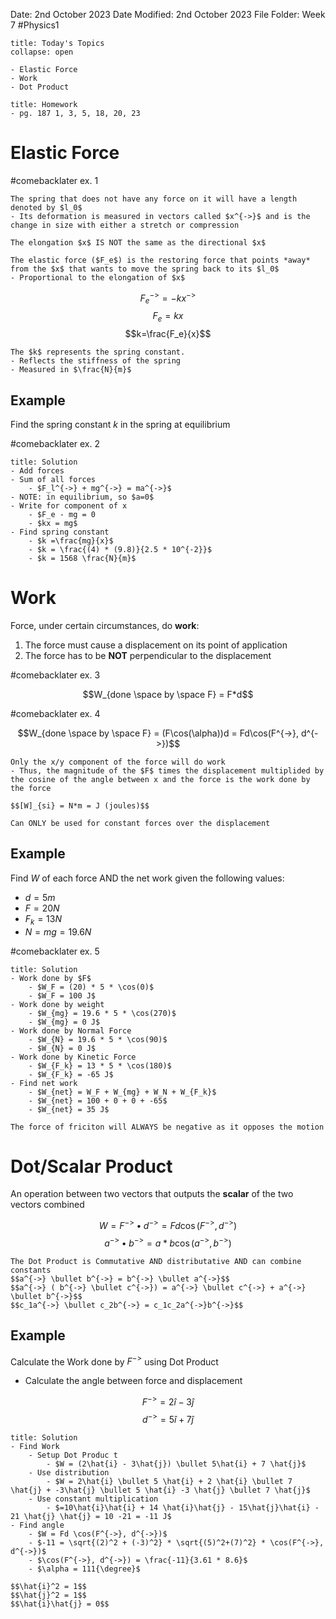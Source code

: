 Date: 2nd October 2023
Date Modified: 2nd October 2023
File Folder: Week 7
#Physics1

```ad-abstract
title: Today's Topics
collapse: open

- Elastic Force
- Work
- Dot Product

```

```ad-note
title: Homework
- pg. 187 1, 3, 5, 18, 20, 23
```
# Elastic Force

#comebacklater ex. 1

```ad-important
The spring that does not have any force on it will have a length denoted by $l_0$
- Its deformation is measured in vectors called $x^{->}$ and is the change in size with either a stretch or compression
```

```ad-warning
The elongation $x$ IS NOT the same as the directional $x$
```

```ad-summary
The elastic force ($F_e$) is the restoring force that points *away* from the $x$ that wants to move the spring back to its $l_0$
- Proportional to the elongation of $x$
```

$$F_e^{->} = -kx^{->}$$
$$F_e = kx$$
$$k=\frac{F_e}{x}$$
```ad-note
The $k$ represents the spring constant. 
- Reflects the stiffness of the spring
- Measured in $\frac{N}{m}$
```

## Example

Find the spring constant $k$ in the spring at equilibrium

#comebacklater ex. 2

```ad-check
title: Solution
- Add forces
- Sum of all forces
	- $F_l^{->} + mg^{->} = ma^{->}$
- NOTE: in equilibrium, so $a=0$
- Write for component of x
	- $F_e - mg = 0
	- $kx = mg$
- Find spring constant
	- $k =\frac{mg}{x}$
	- $k = \frac{(4) * (9.8)}{2.5 * 10^{-2}}$
	- $k = 1568 \frac{N}{m}$
```

# Work

Force, under certain circumstances, do **work**:
1. The force must cause a displacement on its point of application
2. The force has to be **NOT** perpendicular to the displacement

#comebacklater ex. 3

$$W_{done \space by \space F} = F*d$$

#comebacklater ex. 4

$$W_{done \space by \space F} = (F\cos(\alpha))d = Fd\cos(F^{->}, d^{->})$$

```ad-important
Only the x/y component of the force will do work
- Thus, the magnitude of the $F$ times the displacement multiplided by the cosine of the angle between x and the force is the work done by the force
```

```ad-note
$$[W]_{si} = N*m = J (joules)$$
```

```ad-warning
Can ONLY be used for constant forces over the displacement
```
## Example

Find $W$ of each force AND the net work given the following values:
- $d = 5m$
- $F = 20 N$
- $F_k = 13 N$
- $N = mg = 19.6N$

#comebacklater ex. 5

```ad-check
title: Solution
- Work done by $F$
	- $W_F = (20) * 5 * \cos(0)$
	- $W_F = 100 J$
- Work done by weight
	- $W_{mg} = 19.6 * 5 * \cos(270)$
	- $W_{mg} = 0 J$
- Work done by Normal Force
	- $W_{N} = 19.6 * 5 * \cos(90)$
	- $W_{N} = 0 J$
- Work done by Kinetic Force
	- $W_{F_k} = 13 * 5 * \cos(180)$
	- $W_{F_k} = -65 J$
- Find net work
	- $W_{net} = W_F + W_{mg} + W_N + W_{F_k}$
	- $W_{net} = 100 + 0 + 0 + -65$
	- $W_{net} = 35 J$
```

```ad-note
The force of friciton will ALWAYS be negative as it opposes the motion
```

# Dot/Scalar Product

An operation between two vectors that outputs the **scalar** of the two vectors combined

$$ W = F^{->} \bullet d^{->} = Fd\cos(F^{->}, d^{->})$$
$$a^{->} \bullet b^{->} = a * b \cos(a^{->}, b^{->})$$

```ad-note
The Dot Product is Commutative AND distributative AND can combine constants
$$a^{->} \bullet b^{->} = b^{->} \bullet a^{->}$$
$$a^{->} ( b^{->} \bullet c^{->}) = a^{->} \bullet c^{->} + a^{->} \bullet b^{->}$$
$$c_1a^{->} \bullet c_2b^{->} = c_1c_2a^{->}b^{->}$$
```

## Example

Calculate the Work done by $F^{->}$ using Dot Product
- Calculate the angle between force and displacement

$$F^{->} = 2\hat{i} - 3\hat{j}$$
$$d^{->} = 5\hat{i} + 7 \hat{j}$$
```ad-check
title: Solution
- Find Work
	- Setup Dot Produc t
		- $W = (2\hat{i} - 3\hat{j}) \bullet 5\hat{i} + 7 \hat{j}$
	- Use distribution
		- $W = 2\hat{i} \bullet 5 \hat{i} + 2 \hat{i} \bullet 7 \hat{j} + -3\hat{j} \bullet 5 \hat{i} -3 \hat{j} \bullet 7 \hat{j}$
	- Use constant multiplication
		- $=10\hat{i}\hat{i} + 14 \hat{i}\hat{j} - 15\hat{j}\hat{i} - 21 \hat{j} \hat{j} = 10 -21 = -11 J$
- Find angle
	- $W = Fd \cos(F^{->}, d^{->})$
	- $-11 = \sqrt{(2)^2 + (-3)^2} * \sqrt{(5)^2+(7)^2} * \cos(F^{->}, d^{->})$
	- $\cos(F^{->}, d^{->}) = \frac{-11}{3.61 * 8.6}$
	- $\alpha = 111{\degree}$
```

```ad-important
$$\hat{i}^2 = 1$$
$$\hat{j}^2 = 1$$
$$\hat{i}\hat{j} = 0$$
```



